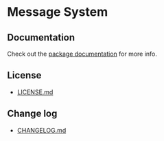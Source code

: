 # Message System

## Documentation

Check out the [package documentation](http://docs.unity3d.com/Packages/com.unity.renderstreaming@latest/) for more info.


## License

- [LICENSE.md](LICENSE.md)

## Change log

- [CHANGELOG.md](CHANGELOG.md)